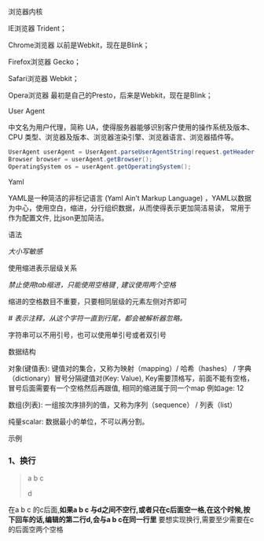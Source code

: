 

浏览器内核

IE浏览器				Trident； 

Chrome浏览器			以前是Webkit，现在是Blink； 

Firefox浏览器			Gecko； 

Safari浏览器			Webkit； 

Opera浏览器			最初是自己的Presto，后来是Webkit，现在是Blink； 





User Agent

中文名为用户代理，简称 UA，使得服务器能够识别客户使用的操作系统及版本、CPU 类型、浏览器及版本、浏览器渲染引擎、浏览器语言、浏览器插件等。

```java
UserAgent userAgent = UserAgent.parseUserAgentString(request.getHeader("User-Agent"));  
Browser browser = userAgent.getBrowser();  
OperatingSystem os = userAgent.getOperatingSystem();
```





Yaml

YAML是一种简洁的非标记语言 (Yaml Ain’t Markup Language) ，YAML以数据为中心，使用空白，缩进，分行组织数据，从而使得表示更加简洁易读， 常用于作为配置文件, 比json更加简洁。

语法

*大小写敏感*

使用缩进表示层级关系

*禁止使用tab缩进，只能使用空格键 , 建议使用两个空格*

缩进的空格数目不重要，只要相同层级的元素左侧对齐即可

*# 表示注释，从这个字符一直到行尾，都会被解析器忽略。*

字符串可以不用引号，也可以使用单引号或者双引号

数据结构

对象(键值表): 键值对的集合，又称为映射（mapping）/ 哈希（hashes） / 字典（dictionary）冒号分隔键值对(Key: Value), Key需要顶格写，前面不能有空格，冒号后面需要有一个空格然后再跟值, 相同的缩进属于同一个map 例如age: 12

数组(列表): 一组按次序排列的值，又称为序列（sequence） / 列表（list）

纯量scalar: 数据最小的单位，不可以再分割。

示例

### 1、换行

> a b c 
>
> d

在a b c 的c后面,**如果a b c 与d之间不空行,或者只在c后面空一格,在这个时候,按下回车的话,编辑的第二行d,会与a b c在同一行里** 要想实现换行,需要至少需要在c的后面空两个空格









